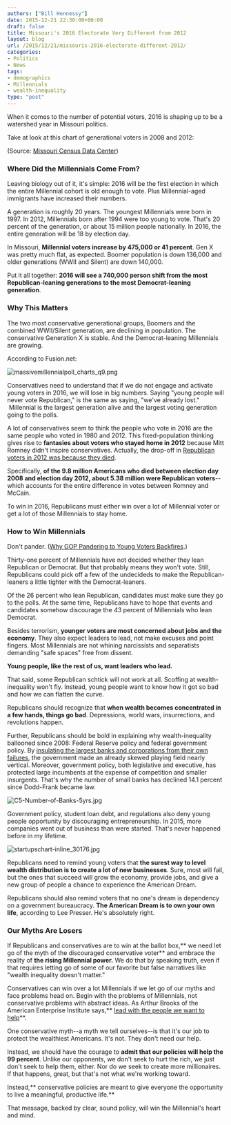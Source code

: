 ```yaml
---
authors: ["Bill Hennessy"]
date: 2015-12-21 22:30:00+00:00
draft: false
title: Missouri's 2016 Electorate Very Different from 2012
layout: blog
url: /2015/12/21/missouris-2016-electorate-different-2012/
categories:
- Politics
- News
tags:
- demographics
- Millennials
- wealth-inequality
type: "post"
---
```


When it comes to the number of potential voters, 2016 is shaping up to be a watershed year in Missouri politics.

Take at look at this chart of generational voters in 2008 and 2012:



(Source: [Missouri Census Data Center](https://mcdc.missouri.edu/websas/estimates_by_age.shtml))



### Where Did the Millennials Come From?



Leaving biology out of it, it's simple: 2016 will be the first election in which the entire Millennial cohort is old enough to vote. Plus Millennial-aged immigrants have increased their numbers.

A generation is roughly 20 years. The youngest Millennials were born in 1997. In 2012, Millennials born after 1994 were too young to vote. That's 20 percent of the generation, or about 15 million people nationally. In 2016, the entire generation will be 18 by election day.

In Missouri, **Millennial voters increase by 475,000 or 41 percent**. Gen X was pretty much flat, as expected. Boomer population is down 136,000 and older generations (WWII and Silent) are down 140,000.

Put it all together: **2016 will see a 740,000 person shift from the most Republican-leaning generations to the most Democrat-leaning generation**.



### Why This Matters



The two most conservative generational groups, Boomers and the combined WWII/Silent generation, are declining in population. The conservative Generation X is stable. And the Democrat-leaning Millennials are growing.

According to Fusion.net:

![massivemillennialpoll_charts_q9.png](https://hennessysview.com/wp-content/uploads/2015/12/massivemillennialpoll_charts_q9.png)


Conservatives need to understand that if we do not engage and activate young voters in 2016, we will lose in big numbers. Saying "young people will never vote Republican," is the same as saying, "we've already lost."  Millennial is the largest generation alive and the largest voting generation going to the polls.

A lot of conservatives seem to think the people who vote in 2016 are the same people who voted in 1980 and 2012. This fixed-population thinking gives rise to **fantasies about voters who stayed home in 2012** because Mitt Romney didn't inspire conservatives. Actually, the drop-off in [Republican voters in 2012 was because they died](https://hennessysview.com/2012/12/06/this-is-the-infographic-that-the-whole-republican-party-is-freaking-out-about/).

Specifically, **of the 9.8 million Americans who died between election day 2008 and election day 2012, about 5.38 million were Republican voters**--which accounts for the entire difference in votes between Romney and McCain.

To win in 2016, Republicans must either win over a lot of Millennial voter or get a lot of those Millennials to stay home.



### How to Win Millennials



Don't pander. ([Why GOP Pandering to Young Voters Backfires](https://hennessysview.com/2013/02/25/why-gop-pandering-to-young-voters-backfires/).)

Thirty-one percent of Millennials have not decided whether they lean Republican or Democrat. But that probably means they won't vote. Still, Republicans could pick off a few of the undecideds to make the Republican-leaners a little tighter with the Democrat-leaners.

Of the 26 percent who lean Republican, candidates must make sure they go to the polls. At the same time, Republicans have to hope that events and candidates somehow discourage the 43 percent of Millennials who lean Democrat.

Besides terrorism, **younger voters are most concerned about jobs and the economy**. They also expect leaders to lead, not make excuses and point fingers. Most Millennials are not whining narcissists and separatists demanding "safe spaces" free from dissent.

**Young people, like the rest of us, want leaders who lead.**

That said, some Republican schtick will not work at all. Scoffing at wealth-inequality won't fly. Instead, young people want to know how it got so bad and how we can flatten the curve.

Republicans should recognize that **when wealth becomes concentrated in a few hands, things go bad**. Depressions, world wars, insurrections, and revolutions happen.

Further, Republicans should be bold in explaining why wealth-inequality ballooned since 2008: Federal Reserve policy and federal government policy. By [insulating the largest banks and corporations from their own failures](https://hennessysview.com/2015/12/19/the-big-short/), the government made an already skewed playing field nearly vertical. Moreover, government policy, both legislative and executive, has protected large incumbents at the expense of competition and smaller insurgents. That's why the number of small banks has declined 14.1 percent since Dodd-Frank became law.

![C5-Number-of-Banks-5yrs.jpg](https://hennessysview.com/wp-content/uploads/2015/12/C5-Number-of-Banks-5yrs.jpg)


Government policy, student loan debt, and regulations also deny young people opportunity by discouraging entrepreneurship. In 2015, more companies went out of business than were started. That's never happened before in my lifetime.

![startupschart-inline_30176.jpg](https://hennessysview.com/wp-content/uploads/2015/12/startupschart-inline_30176.jpg)


Republicans need to remind young voters that **the surest way to level wealth distribution is to create a lot of new businesses**. Sure, most will fail, but the ones that succeed will grow the economy, provide jobs, and give a new group of people a chance to experience the American Dream.

Republicans should also remind voters that no one's dream is dependency on a government bureaucracy. **The American Dream is to own your own life**, according to Lee Presser. He's absolutely right.



### Our Myths Are Losers



If Republicans and conservatives are to win at the ballot box,** we need let go of the myth of the discouraged conservative voter** and embrace the reality of **the rising Millennial power.** We do that by speaking truth, even if that requires letting go of some of our favorite but false narratives like "wealth inequality doesn't matter."

Conservatives can win over a lot Millennials if we let go of our myths and face problems head on. Begin with the problems of Millennials, not conservative problems with abstract ideas. As Arthur Brooks of the American Enterprise Institute says,** [lead with the people we want to help](https://hennessysview.com/2015/09/08/why-poverty-is-a-conservative-issue/)**.

One conservative myth--a myth we tell ourselves--is that it's our job to protect the wealthiest Americans. It's not. They don't need our help.

Instead, we should have the courage to **admit that our policies will help the 99 percent**. Unlike our opponents, we don't seek to hurt the rich, we just don't seek to help them, either. Nor do we seek to create more millionaires. If that happens, great, but that's not what we're working toward.

Instead,** conservative policies are meant to give everyone the opportunity to live a meaningful, productive life.**

That message, backed by clear, sound policy, will win the Millennial's heart and mind.


